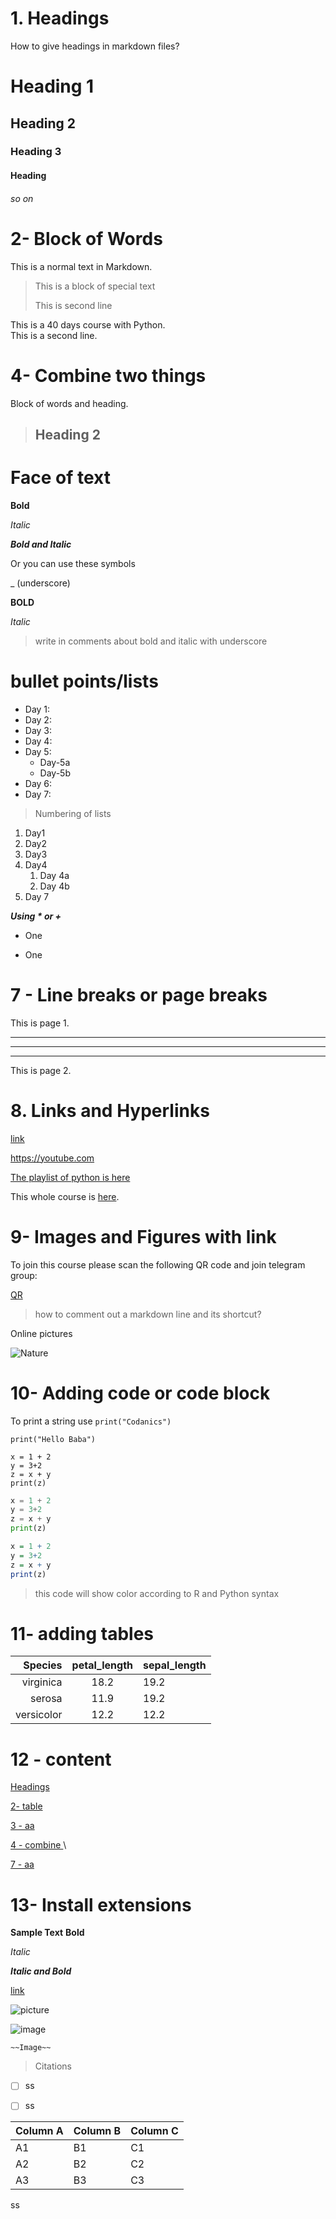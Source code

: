# 1. Headings

How to give headings in markdown files?

 # Heading 1
 ## Heading 2
 ### Heading 3
 #### Heading
###### so on


# 2- Block of Words
This is a normal text in Markdown.

> This is a block of special text
>
> This is second line

This is a 40 days course with Python. \
This is a second line.

# 4- Combine two things

Block of words and heading.

> ## Heading 2

# Face of text

**Bold**

*Italic*

***Bold and Italic***

Or you can use these symbols

_ (underscore)

__BOLD__

_Italic_

> write in comments about bold and italic with underscore

# bullet points/lists

- Day 1:
- Day 2:
- Day 3:
- Day 4:
- Day 5:
    - Day-5a
    - Day-5b
- Day 6:
- Day 7:

> Numbering of lists

1. Day1
2. Day2
3. Day3
1. Day4
    1. Day 4a
    2. Day 4b
2. Day 7

___**Using * or +**___

* One
+ One

# 7 - Line breaks or page breaks

This is page 1.

---
***
___
This is page 2.

# 8. Links and Hyperlinks

[link](www.youtube.com) 

<https://youtube.com>

[The playlist of python is here](https://youtube.com)

[Salman]: https://youtube.com

This whole course is [here][Salman].

# 9- Images and Figures with link

To join this course please scan the following QR code and join telegram group:

[QR](nature.jpg)

> how to comment out a markdown line and its shortcut?

Online pictures

![Nature](https://www.google.com/search?q=nature&sxsrf=APq-WBsNqclJgi2QDruDD9Ucm_pqO8tuGQ:1650215954756&source=lnms&tbm=isch&sa=X&ved=2ahUKEwjMsaS-zZv3AhXeRPEDHUx7DtEQ_AUoAXoECAMQAw&biw=681&bih=647&dpr=1#imgrc=3du_EqKvbNmtvM)

# 10- Adding code or code block

To print a string use `print("Codanics")`

`print("Hello Baba")`

```
x = 1 + 2
y = 3+2
z = x + y
print(z)
```

```python
x = 1 + 2
y = 3+2
z = x + y
print(z)
```

```r
x = 1 + 2
y = 3+2
z = x + y
print(z)
```

> this code will show color according to R and Python syntax

# 11- adding tables

|  Species | petal_length | sepal_length
|----:| :----: | ----|
| virginica | 18.2 | 19.2 |
| serosa | 11.9 | 19.2 |
| versicolor | 12.2 | 12.2 |

# 12 - content

[Headings](#1-headings)

[2- table](#11--adding-tables)

[3 - aa](#2--block-of-words)

[4 - combine ](#heading-3)\

[7 - aa](#8-links-and-hyperlinks)

# 13- Install extensions

**Sample Text**
**Bold**

_Italic_

**_Italic and Bold_**

[link](https://youtube.com)

![picture](nature.jpg)

![image](nature.jpg)

```
~~Image~~

```

> Citations

- [ ] ss
- [ ] ss


Column A | Column B | Column C
---------|----------|---------
 A1 | B1 | C1
 A2 | B2 | C2
 A3 | B3 | C3


ss

